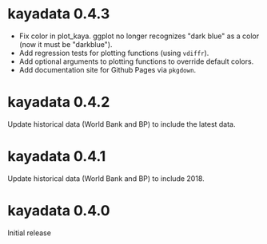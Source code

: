 # kayadata 0.4.3 

* Fix color in plot_kaya. ggplot no longer recognizes "dark blue" as a color
  (now it must be "darkblue").
* Add regression tests for plotting functions (using `vdiffr`).
* Add optional arguments to plotting functions to override default colors.
* Add documentation site for Github Pages via `pkgdown`.

# kayadata 0.4.2

Update historical data (World Bank and BP) to include the latest data.

# kayadata 0.4.1

Update historical data (World Bank and BP) to include 2018.

# kayadata 0.4.0

Initial release
